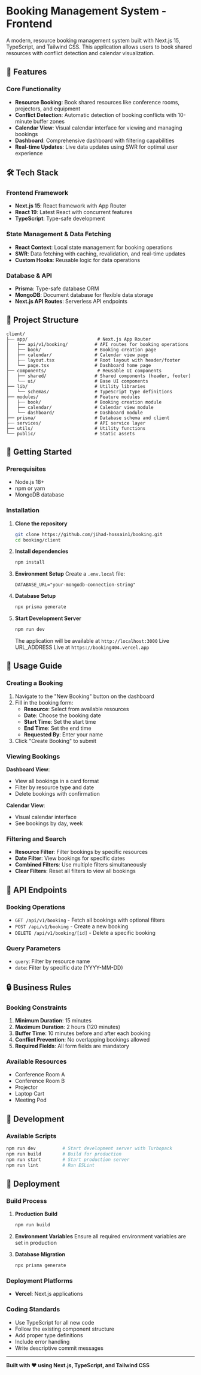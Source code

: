 # Booking Management System - Frontend

A modern, resource booking management system built with Next.js 15, TypeScript, and Tailwind CSS. This application allows users to book shared resources with conflict detection and calendar visualization.

## 🚀 Features

### Core Functionality
- **Resource Booking**: Book shared resources like conference rooms, projectors, and equipment
- **Conflict Detection**: Automatic detection of booking conflicts with 10-minute buffer zones
- **Calendar View**: Visual calendar interface for viewing and managing bookings
- **Dashboard**: Comprehensive dashboard with filtering capabilities
- **Real-time Updates**: Live data updates using SWR for optimal user experience

## 🛠 Tech Stack

### Frontend Framework
- **Next.js 15**: React framework with App Router
- **React 19**: Latest React with concurrent features
- **TypeScript**: Type-safe development

### State Management & Data Fetching
- **React Context**: Local state management for booking operations
- **SWR**: Data fetching with caching, revalidation, and real-time updates
- **Custom Hooks**: Reusable logic for data operations

### Database & API
- **Prisma**: Type-safe database ORM
- **MongoDB**: Document database for flexible data storage
- **Next.js API Routes**: Serverless API endpoints

## 📁 Project Structure

```
client/
├── app/                          # Next.js App Router
│   ├── api/v1/booking/          # API routes for booking operations
│   ├── book/                    # Booking creation page
│   ├── calendar/                # Calendar view page
│   ├── layout.tsx               # Root layout with header/footer
│   └── page.tsx                 # Dashboard home page
├── components/                   # Reusable UI components
│   ├── shared/                  # Shared components (header, footer)
│   └── ui/                      # Base UI components
├── lib/                         # Utility libraries
│   └── schemas/                 # TypeScript type definitions
├── modules/                     # Feature modules
│   ├── book/                    # Booking creation module
│   ├── calendar/                # Calendar view module
│   └── dashboard/               # Dashboard module
├── prisma/                      # Database schema and client
├── services/                    # API service layer
├── utils/                       # Utility functions
└── public/                      # Static assets
```

## 🚦 Getting Started

### Prerequisites
- Node.js 18+ 
- npm or yarn
- MongoDB database

### Installation

1. **Clone the repository**
   ```bash
   git clone https://github.com/jihad-hossain1/booking.git
   cd booking/client
   ```

2. **Install dependencies**
   ```bash
   npm install
   ```

3. **Environment Setup**
   Create a `.env.local` file:
   ```env
   DATABASE_URL="your-mongodb-connection-string"
   ```

4. **Database Setup**
   ```bash
   npx prisma generate
   ```

5. **Start Development Server**
   ```bash
   npm run dev
   ```

   The application will be available at `http://localhost:3000` Live URL_ADDRESS Live at `https://booking404.vercel.app`


## 📖 Usage Guide

### Creating a Booking

1. Navigate to the "New Booking" button on the dashboard
2. Fill in the booking form:
   - **Resource**: Select from available resources
   - **Date**: Choose the booking date
   - **Start Time**: Set the start time
   - **End Time**: Set the end time
   - **Requested By**: Enter your name
3. Click "Create Booking" to submit

### Viewing Bookings

**Dashboard View**:
- View all bookings in a card format
- Filter by resource type and date
- Delete bookings with confirmation

**Calendar View**:
- Visual calendar interface
- See bookings by day, week

### Filtering and Search

- **Resource Filter**: Filter bookings by specific resources
- **Date Filter**: View bookings for specific dates
- **Combined Filters**: Use multiple filters simultaneously
- **Clear Filters**: Reset all filters to view all bookings

## 🔧 API Endpoints

### Booking Operations

- `GET /api/v1/booking` - Fetch all bookings with optional filters
- `POST /api/v1/booking` - Create a new booking
- `DELETE /api/v1/booking/[id]` - Delete a specific booking

### Query Parameters

- `query`: Filter by resource name
- `date`: Filter by specific date (YYYY-MM-DD)



## 🔒 Business Rules

### Booking Constraints

1. **Minimum Duration**: 15 minutes
2. **Maximum Duration**: 2 hours (120 minutes)
3. **Buffer Time**: 10 minutes before and after each booking
4. **Conflict Prevention**: No overlapping bookings allowed
5. **Required Fields**: All form fields are mandatory

### Available Resources

- Conference Room A
- Conference Room B
- Projector
- Laptop Cart
- Meeting Pod

## 🧪 Development

### Available Scripts

```bash
npm run dev          # Start development server with Turbopack
npm run build        # Build for production
npm run start        # Start production server
npm run lint         # Run ESLint
```


## 🚀 Deployment

### Build Process

1. **Production Build**
   ```bash
   npm run build
   ```

2. **Environment Variables**
   Ensure all required environment variables are set in production

3. **Database Migration**
   ```bash
   npx prisma generate
   ```

### Deployment Platforms

- **Vercel**:  Next.js applications


### Coding Standards

- Use TypeScript for all new code
- Follow the existing component structure
- Add proper type definitions
- Include error handling
- Write descriptive commit messages

---

**Built with ❤️ using Next.js, TypeScript, and Tailwind CSS**